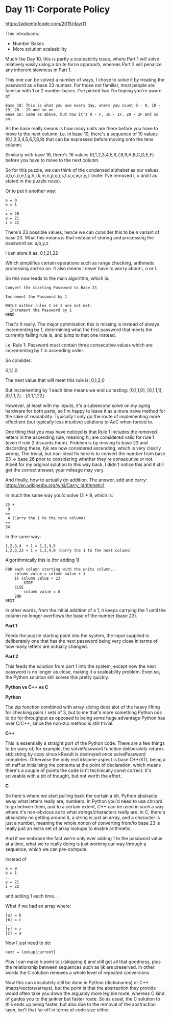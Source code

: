 # Day 11: Corporate Policy

https://adventofcode.com/2015/day/11

This introduces:
- Number Bases
- More solution scaleability

Much like Day 10, this is partly a scaleability issue, where Part 1 will solve relatively easily using a brute force approach, whereas Part 2 will penalize any inherent slowness in Part 1.

This one can be solved a number of ways, I chose to solve it by treating the password as a base 23 number.  For those not familiar, most people are familiar with 1 or 2 number bases.  I've picked two I'm hoping you're aware of.

    Base 10: This is what you use every day, where you count 0 - 9, 10 - 19, 20 - 29 and so on.
    Base 16: Same as above, but now it's 0 - F, 10 - 1F, 20 - 2F and so on.

All the base really means is how many units are there before you have to move to the next column, i.e. in base 10, there's a sequence of 10 values (0,1,2,3,4,5,6,7,8,9) that can be expressed before moving onto the tens column.

Similarly with base 16, there's 16 values (0,1,2,3,4,5,6,7,8,9,A,B,C,D,E,F) before you have to move to the next column.

So for this puzzle, we can think of the condensed alphabet as our values, a,b,c,d,e,f,g,h,j,k,m,n,p,q,r,s,t,u,v,w,x,y,z (note: I've removed i, o and l as stated in the puzzle rules).

Or to put it another way:

    a = 0
    b = 1
    ...
    x = 20
    y = 21
    z = 22

There's 23 possible values, hence we can consider this to be a variant of base 23.  What this means is that instead of storing and processing the password as: a,b,y,z

I can store it as: 0,1,21,22

Which simplifies certain operations such as range checking, arithmetic processing and so on.  It also means I never have to worry about i, o or l.

So this now leads to the main algorithm, which is:

    Convert the starting Password to Base 23
    
    Increment the Password by 1

    WHILE either rules 1 or 3 are not met:
      Increment the Password by 1
    WEND

That's it really.  The major optimisation this is missing is instead of always incrementing by 1, determining what the first password that meets the currently failing rule is, and jump to that one instead.

i.e. Rule 1: Password must contain three consecutive values which are incrementing by 1 in ascending order.

So consider:

0,1,1,0

The next value that will meet this rule is: 0,1,2,0

But incrementing by 1 each time means we end up testing: [0,1,1,0], [0,1,1,1], [0,1,1,2] .. [0,1,1,22].

However, at least with my inputs, it's a subsecond solve on my aging hardware for both parts, so I'm happy to leave it as a more naive method for the sake of readability.  Typically I only go the route of implementing more effectient (but typically less intuitive) solutions to AoC when forced to.

One thing that you may have noticed is that Rule 1 includes the removed letters in the ascending rule, meaning hij are considered valid for rule 1 (even if rule 2 discards them).  Problem is by moving to base 23 and discarding these, hjk are now considered ascending, which is very clearly wrong.  The trivial, but non-ideal fix here is to convert the number from base 23 -> base 26 prior to considering whether they're consecutive or not.  Albeit for my original solution to this way back, I didn't notice this and it still got the correct answer, your mileage may vary.

And finally, how to actually do addition.  The answer, add and carry: https://en.wikipedia.org/wiki/Carry_(arithmetic)

In much the same way you'd solve 12 + 9, which is:

    25 +
     9
    ==
     4 (Carry the 1 to the tens column)
    ==
    34

In the same way:

    1,2,3,4  + 1 = 1,2,3,5
    1,2,3,22 + 1 = 1,2,4,0 (carry the 1 to the next column)

Algorithmically this is (for adding 1):

    FOR each column starting with the units column...
        column value = column value + 1
        IF column value < 23
            STOP
        ELSE
            column value = 0
        END
    NEXT

In other words, from the initial addition of a 1, it keeps carrying the 1 until the column no longer overflows the base of the number (base 23).

**Part 1**

Feeds the puzzle starting point into the system, the input supplied is deliberately one that has the next password being very close in terms of how many letters are actually changed.

**Part 2**

This feeds the solution from part 1 into the system, except now the next password is no longer as close, making it a scaleability problem.  Even so, the Python solution still solves this pretty quickly.

**Python vs C++ vs C**

**Python**

The zip function combined with array slicing does alot of the heavy lifting for checking pairs / sets of 3, but to me that's more something Python *has* to do for throughput as opposed to being some huge advantage Python has over C/C++, since the non-zip method is still trivial.

**C++**

This is essentially a straight port of the Python code.  There are a few things to be wary of, for example, the solvePassword function deliberately returns std::string by copy since kResult is destroyed once solvePassword completes.  Otherwise the only real irksome aspect is base C++/STL being a bit naff at initialising the contents at the point of declaration, which means there's a couple of points the code isn't technically const correct.  It's solveable with a bit of thought, but not worth the effort.

**C**

So here's where we start pulling back the curtain a bit.  Python abstracts away what letters really are, numbers.  In Python you'd need to use chr/ord to go betwen them, and to a certain extent, C++ can be used in such a way where it's non-obvious as to what strings/characters really are.  In C, there's absolutely no getting around it, a string is just an array, and a character is just a number, meaning the whole notion of converting from/to base 23 is really just an extra set of array lookups to enable arithmetic.

And if we embrace the fact we're only ever adding 1 to the password value at a time, what we're really doing is just working our way through a sequence, which we can pre-compute.

Instead of

    a = 0
    b = 1
    ...
    y = 21
    z = 22

and adding 1 each time...

What if we had an array where:

    [a] = b
    [b] = c
    ...
    [y] = z
    [z] = a

Now I just need to do:

    next = lookup[current]

Plus I can make h point to j (skipping i) and still get all that goodness, plus the relationship between sequences such as ijk are preserved.  In other words the C solution removes a whole level of repeated conversions.

Now this can absolutely still be done in Python (dictionaries) or C++ (maps/vectors/arrays), but the point is that the abstraction they provide would often take you down the arguably more legible route, whereas C kind of guides you to the jankier but faster route.  So as usual, the C solution to this ends up being faster, but also due to the removal of the abstraction layer, isn't that far off in terms of code size either.
